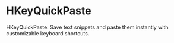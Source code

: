# HKeyQuickPaste
HKeyQuickPaste: Save text snippets and paste them instantly with customizable keyboard shortcuts.
